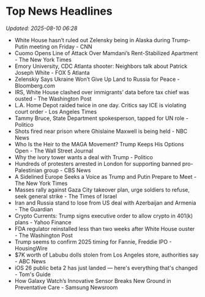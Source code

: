 # Top News Headlines

_Updated: 2025-08-10 06:28_

- White House hasn’t ruled out Zelensky being in Alaska during Trump-Putin meeting on Friday - CNN
- Cuomo Opens Line of Attack Over Mamdani’s Rent-Stabilized Apartment - The New York Times
- Emory University, CDC Atlanta shooter: Neighbors talk about Patrick Joseph White - FOX 5 Atlanta
- Zelenskiy Says Ukraine Won’t Give Up Land to Russia for Peace - Bloomberg.com
- IRS, White House clashed over immigrants’ data before tax chief was ousted - The Washington Post
- L.A. Home Depot raided twice in one day. Critics say ICE is violating court order - Los Angeles Times
- Tammy Bruce, State Department spokesperson, tapped for UN role - Politico
- Shots fired near prison where Ghislaine Maxwell is being held - NBC News
- Who Is the Heir to the MAGA Movement? Trump Keeps His Options Open - The Wall Street Journal
- Why the ivory tower wants a deal with Trump - Politico
- Hundreds of protesters arrested in London for supporting banned pro-Palestinian group - CBS News
- A Sidelined Europe Seeks a Voice as Trump and Putin Prepare to Meet - The New York Times
- Masses rally against Gaza City takeover plan, urge soldiers to refuse, seek general strike - The Times of Israel
- Iran and Russia stand to lose from US deal with Azerbaijan and Armenia - The Guardian
- Crypto Currents: Trump signs executive order to allow crypto in 401(k) plans - Yahoo Finance
- FDA regulator reinstalled less than two weeks after White House ouster - The Washington Post
- Trump seems to confirm 2025 timing for Fannie, Freddie IPO - HousingWire
- $7K worth of Labubu dolls stolen from Los Angeles store, authorities say - ABC News
- iOS 26 public beta 2 has just landed — here's everything that's changed - Tom's Guide
- How Galaxy Watch’s Innovative Sensor Breaks New Ground in Preventative Care - Samsung Newsroom
